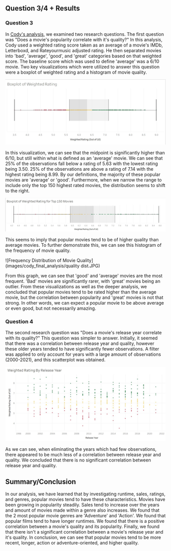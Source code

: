 ## Question 3/4 + Results

### Question 3

In [Cody's analysis](https://github.com/ubco-W2022T2-data301/project-group-group52/blob/main/analysis/analysis3.ipynb), we examined two research questions. The first question was "Does a movie's popularity correlate with it's quality?" In this analysis, Cody used a weighted rating score taken as an average of a movie's IMDb, Letterboxd, and Rateyourmusic adjusted rating. He then separated movies into 'bad', 'average', 'good', and 'great' categories based on that weighted score. The baseline score which was used to define 'average' was a 6/10 movie. Two key visualizations which were utilized to answer this question were a boxplot of weighted rating and a histogram of movie quality.

![Boxplot of Top 449 Movies by Weighted Rating](images/cody_final_analysis/boxplot.JPG)

In this visualization, we can see that the midpoint is significantly higher than 6/10, but still within what is defined as an 'average' movie. We can see that 25% of the observations fall below a rating of 5.63 with the lowest rating being 3.50. 25% of the observations are above a rating of 7.14 with the highest rating being 8.99. By our definitions, the majority of these popular movies are 'average' or 'good'. Furthermore, when we narrow the range to include only the top 150 highest rated movies, the distribution seems to shift to the right.

![Boxplot of Top 150 Movies by Weighted Rating](images/cody_final_analysis/boxplot_150.JPG)

This seems to imply that popular movies tend to be of higher quality than average movies. To further demonstrate this, we can see this histogram of the frequency of movie quality.

![Frequency Distribution of Movie Quality](images/cody_final_analysis/quality dist.JPG)

From this graph, we can see that 'good' and 'average' movies are the most frequent. 'Bad' movies are significantly rarer, with 'great' movies being an outlier. From these visualizations as well as the deeper analysis, we concluded that popular movies tend to be rated higher than the average movie, but the correlation between popularity and 'great' movies is not that strong. In other words, we can expect a popular movie to be above average or even good, but not necessarily amazing.

### Question 4

The second research question was "Does a movie's release year correlate with its quality?" This question was simpler to answer. Initially, it seemed that there was a correlation between release year and quality, however these older years tended to have significantly fewer observations. A filter was applied to only account for years with a large amount of observations (2000-2021), and this scatterplot was obtained. 

![Scatterplot of Movie Weighted Rating by Release Year: 2000-2021](images/cody_final_analysis/scatterplot.JPG)

As we can see, when eliminating the years which had few observations, there appeared to be much less of a correlation between release year and quality. We concluded that there is no significant correlation between release year and quality. 

## Summary/Conclusion

In our analysis, we have learned that by investigating runtime, sales, ratings, and genres, popular movies tend to have these characteristics. Movies have been growing in popularity steadily. Sales tend to increase over the years and amount of movies made within a genre also increases. We found that the 2 most popular movie genres are 'Adventure' and 'Action'. We found that popular films tend to have longer runtimes. We found that there is a positive correlation between a movie's quality and its popularity. Finally, we found that there isn't a significant correlation between a movie's release year and it's quality. In conclusion, we can see that popular movies tend to be more recent, longer, action or adventure-oriented, and higher quality. 